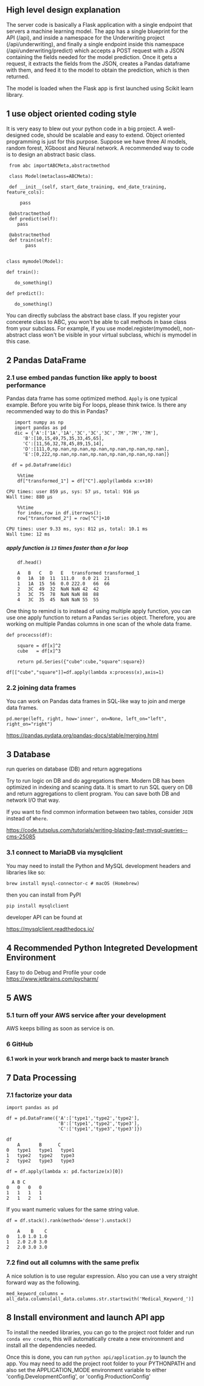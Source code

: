 ## High level design explanation
The server code is basically a Flask application with a single endpoint that servers a machine learning model. 
The app has a single blueprint for the API (/api), and inside a namespace for the Underwriting project (/api/underwriting), and finally a single endpoint inside this namespace (/api/underwriting/predict) which accepts a POST request with a JSON containing the fields needed for the model prediction. Once it gets a request, it extracts the fields from the JSON, creates a Pandas dataframe with them, and feed it to the model to obtain the prediction, which is then returned.

The model is loaded when the Flask app is first launched using Scikit learn library.

## 1 use object oriented coding style

   It is very easy to blew out your python code in a big project. A well-designed code, should be scalable and easy to extend. Object oriented programming is just for this purpose. Suppose we have three AI models, random forest, XGboost and Neural network. A recommended way to code is to design an abstract basic class.

   ```
    from abc importABCMeta,abstractmethod

    class Model(metaclass=ABCMeta):

    def __init__(self, start_date_training, end_date_training, feature_cols):

        pass

    @abstractmethod
    def predict(self):
       pass   

    @abstractmethod
    def train(self):
          pass  


  class mymodel(Model):

  def train():

      do_something()

  def predict():

      do_something()     

   ```
You can directly subclass the abstract base class. If you register your concerete class to ABC, you won't be able to call methods in base class from your subclass. For example, if you use model.register(mymodel), non-abstract class won't be visible in your virtual subclass, whichi is mymodel in this case.

## 2 Pandas DataFrame

### 2.1  use embed pandas function like apply to boost performance

  Pandas data frame has some optimized method. `Apply` is one typical example. Before you write big For loops, please think twice. Is there any recommended way to do this in Pandas?

 ```
    import numpy as np
    import pandas as pd
    dic = {'A':['1A','1A','3C','3C','3C','7M','7M','7M'],
       'B':[10,15,49,75,35,33,45,65],
       'C':[11,56,32,78,45,89,15,14],
       'D':[111,0,np.nan,np.nan,np.nan,np.nan,np.nan,np.nan],
       'E':[0,222,np.nan,np.nan,np.nan,np.nan,np.nan,np.nan]}

   df = pd.DataFrame(dic)
  ```

```
    %%time
    df["transformed_1"] = df["C"].apply(lambda x:x+10)
```
    CPU times: user 859 µs, sys: 57 µs, total: 916 µs
    Wall time: 880 µs

```
    %%time
    for index,row in df.iterrows():
    row["transformed_2"] = row["C"]+10
````
    CPU times: user 9.33 ms, sys: 812 µs, total: 10.1 ms
    Wall time: 12 ms

##### apply function is `13` times faster than a for loop

```
    df.head()

    A	B	C	D	E	transformed	transformed_1
    0	1A	10	11	111.0	0.0	21	21
    1	1A	15	56	0.0	222.0	66	66
    2	3C	49	32	NaN	NaN	42	42
    3	3C	75	78	NaN	NaN	88	88
    4	3C	35	45	NaN	NaN	55	55
```

One thing to remind is to instead of using multiple apply function, you can use one apply function to return a Pandas `Series` object. Therefore, you are working on multiple Pandas columns in one scan of the whole data frame.

```
def procecss(df):

    square = df[x]^2
    cube   = df[x]^3

    return pd.Series({"cube":cube,"square":square})

df[["cube","square"]]=df.apply(lambda x:process(x),axis=1)
```   

### 2.2 joining data frames

You can work on Pandas data frames in SQL-like way to join and merge data frames.

```
pd.merge(left, right, how='inner', on=None, left_on="left", right_on="right")
```

https://pandas.pydata.org/pandas-docs/stable/merging.html

## 3 Database

run queries on database (DB)  and return aggregations

Try to run logic on DB and do aggregations there. Modern DB has been optimized in indexing and scaning data. It is smart to run SQL query on DB and return aggregations to client program. You can save both DB and network I/O that way.

If you want to find common information between two tables, consider `JOIN` instead of `Where`.


https://code.tutsplus.com/tutorials/writing-blazing-fast-mysql-queries--cms-25085

### 3.1 connect to MariaDB via mysqlclient

You may need to install the Python and MySQL development headers and libraries like so:

```brew install mysql-connector-c # macOS (Homebrew)```

then you can install from PyPI

```pip install mysqlclient```

developer API can be found at

https://mysqlclient.readthedocs.io/

## 4 Recommended Python Integreted Development Environment

Easy to do Debug and Profile your code
https://www.jetbrains.com/pycharm/

## 5 AWS
### 5.1 turn off your AWS service after your development

AWS keeps billing as soon as service is on.

### 6 GitHub

#### 6.1 work in your work branch and merge back to master branch

## 7 Data Processing

### 7.1 factorize your data

```
import pandas as pd

df = pd.DataFrame({'A':['type1','type2','type2'],
                   'B':['type1','type2','type3'],
                   'C':['type1','type3','type3']})
```
```
df
    A	    B	   C
0	type1	type1	type1
1	type2	type2	type3
2	type2	type3	type3
```

```
df = df.apply(lambda x: pd.factorize(x)[0])
```

```
  A B C
0	0	0	0
1	1	1	1
2	1	2	1
```                   
If you want numeric values for the same string value.

```
df = df.stack().rank(method='dense').unstack()
```
```
    A	 B	  C
0	1.0	1.0	1.0
1	2.0	2.0	3.0
2	2.0	3.0	3.0
```

### 7.2 find out all columns with the same prefix

A nice solution is to use regular expression. Also you can use a very straight forward way as the following.
```
med_keyword_columns = all_data.columns[all_data.columns.str.startswith('Medical_Keyword_')]
````

## 8 Install environment and launch API app

To install the needed libraries, you can go to the project root folder and run `conda env create`, this will
automatically create a new environment and install all the dependencies needed.

Once this is done, you can run `python api/application.py` to launch the app. You may need to add the project root folder to your
PYTHONPATH and also set the APPLICATION_MODE environment variable to either 'config.DevelopmentConfig', or
'config.ProductionConfig'
